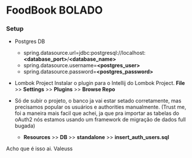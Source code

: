 # FoodBook BOLADO

### Setup

-  Postgres DB
    - spring.datasource.url=jdbc:postgresql://localhost:**<database_port>**/**<database_name>**
    - spring.datasource.username=**<postgres_user>**
    - spring.datasource.password=**<postgres_password>**


- Lombok Project
Instalar o plugin para o Intellij do Lombok Project.
**File** >> **Settings** >> **Plugins** >> **Browse Repo** 

- Só de subir o projeto, o banco ja vai estar setado corretamente, mas precisamos popular os usuários e authorities manualmente.
(Trust me, foi a maneira mais facil que achei, ja que pra importar as tabelas do oAuth2 nós estamos usando um framework de migração de dados full bugada)
    - **Resources** >> **DB** >> **standalone** >> **insert_auth_users.sql**
    
Acho que é isso ai. Valeuss


